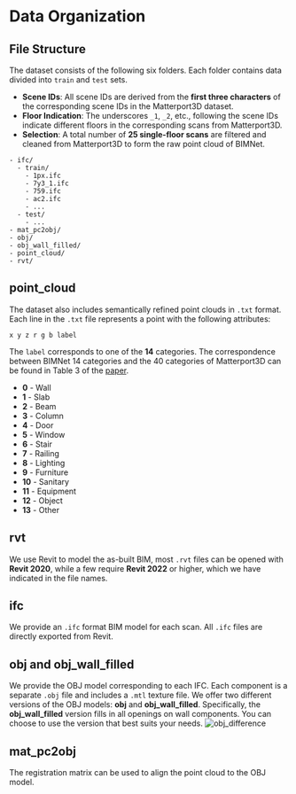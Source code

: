 # Data Organization

## File Structure

The dataset consists of the following six folders. Each folder contains data divided into `train` and `test` sets. 

- **Scene IDs**: All scene IDs are derived from the **first three characters** of the corresponding scene IDs in the Matterport3D dataset.
- **Floor Indication**: The underscores `_1`, `_2`, etc., following the scene IDs indicate different floors in the corresponding scans from Matterport3D.
- **Selection**: A total number of **25 single-floor scans** are filtered and cleaned from Matterport3D to form the raw point cloud of BIMNet.

```
- ifc/
  - train/
    - 1px.ifc
    - 7y3_1.ifc
    - 759.ifc
    - ac2.ifc
    - ...
  - test/
    - ...
- mat_pc2obj/
- obj/
- obj_wall_filled/
- point_cloud/
- rvt/
```

## point_cloud
The dataset also includes semantically refined point clouds in `.txt` format. Each line in the `.txt` file represents a point with the following attributes:
```
x y z r g b label
```
The `label` corresponds to one of the **14** categories. The correspondence between BIMNet 14 categories and the 40 categories of Matterport3D can be found in Table 3 of the [paper](https://www.sciencedirect.com/science/article/pii/S0926580525001360).
- **0** - Wall
- **1** - Slab
- **2** - Beam
- **3** - Column
- **4** - Door
- **5** - Window
- **6** - Stair
- **7** - Railing
- **8** - Lighting
- **9** - Furniture
- **10** - Sanitary
- **11** - Equipment
- **12** - Object
- **13** - Other

## rvt
 We use Revit to model the as-built BIM, most `.rvt` files can be opened with **Revit 2020**, while a few require **Revit 2022** or higher, which we have indicated in the file names.

## ifc
We provide an `.ifc` format BIM model for each scan. All `.ifc` files are directly exported from Revit.

## obj and obj_wall_filled
We provide the OBJ model corresponding to each IFC. Each component is a separate `.obj` file and includes a `.mtl` texture file. We offer two different versions of the OBJ models: **obj** and **obj_wall_filled**. Specifically, the **obj_wall_filled** version fills in all openings on wall components. You can choose to use the version that best suits your needs.
![obj_difference](obj_difference.jpg)

## mat_pc2obj
The registration matrix can be used to align the point cloud to the OBJ model.